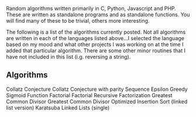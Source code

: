 Random algorithms written primarily in C, Python, Javascript and PHP. These are written as standalone programs and as standalone functions.
You will find many of these to be trivial, others more interesting.

The following is a list of the algorithms currently posted. Not all algorithms are written in each
of the languages listed above...I selected the language based on my mood and what other projects
I was working on at the time I added that particular algorithm. There are some other minor routines
that I have not included in this list (i.g. reversing a string).

## Algorithms

Collatz Conjecture
Collatz Conjecture with parity Sequence
Epsilon Greedy
Sigmoid Function
Factorial
Factorial Recursive
Factorization
Greatest Common Divisor
Greatest Common Divisor Optimized
Insertion Sort (linked list version)
Karatsuba
Linked Lists (single)
